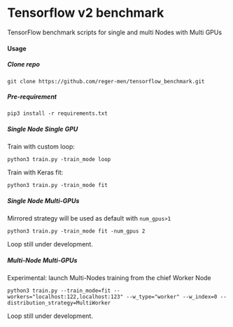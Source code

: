# Tensorflow v2 benchmark
TensorFlow benchmark scripts for single and multi Nodes with Multi GPUs

#### Usage
##### Clone repo
```git clone https://github.com/reger-men/tensorflow_benchmark.git```

##### Pre-requirement
```pip3 install -r requirements.txt```

##### Single Node Single GPU
Train with custom loop:

```python3 train.py -train_mode loop```

Train with Keras fit:

```python3 train.py -train_mode fit```

##### Single Node Multi-GPUs
Mirrored strategy will be used as default with ```num_gpus>1```

```python3 train.py -train_mode fit -num_gpus 2```

Loop still under development.

##### Multi-Node Multi-GPUs
Experimental: launch Multi-Nodes training from the chief Worker Node

```python3 train.py --train_mode=fit --workers="localhost:122,localhost:123" --w_type="worker" --w_index=0 --distribution_strategy=MultiWorker```

Loop still under development.
